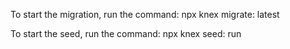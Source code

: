To start the migration, run the command: npx knex migrate: latest

To start the seed, run the command: npx knex seed: run

